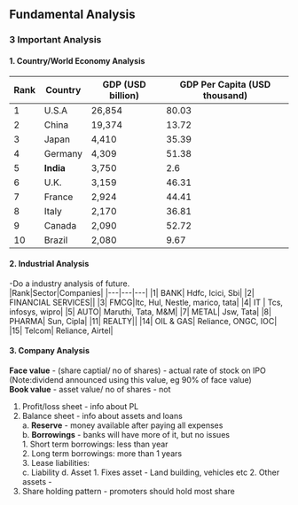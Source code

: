 ## Fundamental Analysis


### 3 Important Analysis  
#### 1. Country/World Economy Analysis

|Rank | Country	|GDP (USD billion)|	GDP Per Capita (USD thousand)
|---|---|---|---|
|1| U.S.A|	26,854|	80.03|
|2| China	|19,374	| 13.72|
|3| Japan	|4,410	| 35.39|
|4| Germany|	4,309	| 51.38|
|5| **India**	|3,750	|2.6|
|6| U.K.|	3,159|	46.31|
|7| France	|2,924	|44.41|
|8| Italy	|2,170	|36.81|
|9| Canada	|2,090|	52.72|
|10| Brazil	|2,080	|9.67|

#### 2. Industrial Analysis  
-Do a industry analysis of future.   
|Rank|Sector|Companies|
|---|---|---|
|1| BANK| Hdfc, Icici, Sbi|
|2| FINANCIAL SERVICES||
|3| FMCG|Itc, Hul, Nestle, marico, tata|
|4| IT | Tcs, infosys, wipro|
|5| AUTO| Maruthi, Tata, M&M|
|7| METAL| Jsw,  Tata|
|8| PHARMA| Sun, Cipla|
|11| REALTY||
|14| OIL & GAS| Reliance, ONGC, IOC|
|15| Telcom| Reliance, Airtel|


#### 3. Company Analysis  
**Face value** - (share captial/ no of shares) - actual rate of stock on IPO (Note:dividend announced using this value, eg 90% of face value)  
**Book value** - asset value/ no of shares  - not  
1. Profit/loss sheet - info about PL  
2. Balance sheet  - info about assets and loans  
     a. **Reserve** - money available after paying all expenses  
     b. **Borrowings** - banks will have more of it, but no issues  
          1. Short term borrowings: less than year  
          2. Long term borrowings: more than 1 years  
          3. Lease liabilities:  
     c. Liability
     d. Asset
         1. Fixes asset - Land building, vehicles etc
         2. Other assets - 
4. Share holding pattern  - promoters should hold most share  
